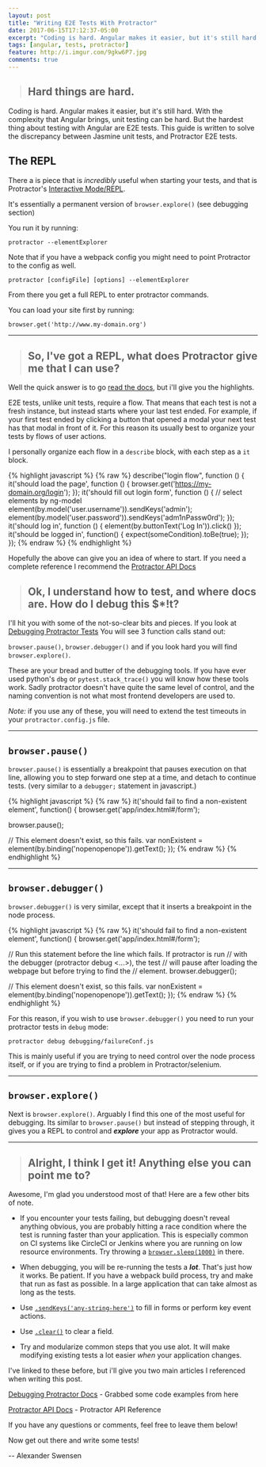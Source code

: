 ```yaml
---
layout: post
title: "Writing E2E Tests With Protractor"
date: 2017-06-15T17:12:37-05:00
excerpt: "Coding is hard. Angular makes it easier, but it's still hard. With the complexity that Angular brings, unit testing can be hard. But the hardest thing about testing with Angular are E2E tests. This guide is written to solve the discrepancy between Jasmine unit tests, and Protractor E2E tests."
tags: [angular, tests, protractor]
feature: http://i.imgur.com/9gkw6P7.jpg
comments: true
---
```



>## Hard things are hard.

Coding is hard. Angular makes it easier, but it's still hard. With the
complexity that Angular brings, unit testing can be hard. But the
hardest thing about testing with Angular are E2E tests. This guide
is written to solve the discrepancy between Jasmine unit tests, and
Protractor E2E tests.

## The REPL

There a is piece that is *incredibly* useful when starting your tests,
and that is Protractor's
[Interactive Mode/REPL](https://github.com/angular/protractor/blob/master/docs/debugging.md#testing-out-protractor-interactively).

It's essentially a permanent version of `browser.explore()` (see debugging section)

You run it by running:

```
protractor --elementExplorer
```


Note that if you have a webpack config you might need to point Protractor to the config as well.

```
protractor [configFile] [options] --elementExplorer
```

From there you get a full REPL to enter protractor commands.

You can load your site first by running:

```
browser.get('http://www.my-domain.org')
```

---

> ## So, I've got a REPL, what does Protractor give me that I can use?

Well the quick answer is to go [read the docs](http://www.protractortest.org/#/api),
but i'll give you the highlights.

E2E tests, unlike unit tests, require a flow. That means that each test
is not a fresh instance, but instead starts where your last test ended.
For example, if your first test ended by clicking a button that opened a modal
your next test has that modal in front of it.
For this reason its usually best to organize your tests by flows of
user actions.

I personally organize each flow in a `describe` block, with each step as
a `it` block.


{% highlight javascript %}
{% raw %}
describe("login flow", function () {
    it('should load the page', function () {
        browser.get('https://my-domain.org/login');
    });
    it('should fill out login form', function () {
        // select elements by ng-model
        element(by.model('user.username')).sendKeys('admin');
        element(by.model('user.password')).sendKeys('adm1nPassw0rd');
    });
    it('should log in', function () {
        element(by.buttonText('Log In')).click()
    });
    it('should be logged in', function() {
        expect(someCondition).toBe(true);
    });
});
{% endraw %}
{% endhighlight %}

Hopefully the above can give you an idea of where to start. If you need
a complete reference I recommend the [Protractor API Docs](http://www.protractortest.org/#/api)


> ## Ok, I understand how to test, and where docs are. How do I debug this $*!t?


I'll hit you with some of the not-so-clear bits and pieces. If you look at
[Debugging Protractor Tests](https://github.com/angular/protractor/blob/master/docs/debugging.md)
You will see 3 function calls stand out:

`browser.pause()`, `browser.debugger()` and if you look hard you will
find `browser.explore()`.

These are your bread and butter of the debugging tools. If you have ever used python's `dbg`
or `pytest.stack_trace()` you will know how these tools work. Sadly
protractor doesn't have quite the same level of control, and the naming convention is not what most frontend developers are used to.

_Note:_ if you use any of these, you will need to extend the test
timeouts in your `protractor.config.js` file.

---

## `browser.pause()`


`browser.pause()` is essentially a breakpoint that pauses execution on
that line, allowing you to step forward one step at a time, and detach
to continue tests. (very similar to a `debugger;` statement in javascript.)


{% highlight javascript %}
{% raw %}
it('should fail to find a non-existent element', function() {
  browser.get('app/index.html#/form');

  browser.pause();

  // This element doesn't exist, so this fails.
  var nonExistent = element(by.binding('nopenopenope')).getText();
});
{% endraw %}
{% endhighlight %}

---

## `browser.debugger()`

`browser.debugger()` is very similar, except that it inserts a breakpoint
in the node process.

{% highlight javascript %}
{% raw %}
it('should fail to find a non-existent element', function() {
  browser.get('app/index.html#/form');

  // Run this statement before the line which fails. If protractor is run
  // with the debugger (protractor debug <...>), the test
  // will pause after loading the webpage but before trying to find the
  // element.
  browser.debugger();

  // This element doesn't exist, so this fails.
  var nonExistent = element(by.binding('nopenopenope')).getText();
});
{% endraw %}
{% endhighlight %}


For this reason, if you wish to use `browser.debugger()`
you need to run your protractor tests in `debug` mode:

```
protractor debug debugging/failureConf.js
```

This is mainly useful if you are trying to need control over the node process itself, or if you
are trying to find a problem in Protractor/selenium.

---

## `browser.explore()`

Next is `browser.explore()`. Arguably I find this one of the most useful
for debugging. Its similar to `browser.pause()` but instead of stepping through, it
gives you a REPL to control and _**explore**_ your app as Protractor would.


---

> ## Alright, I think I get it! Anything else you can point me to?

Awesome, I'm glad you understood most of that! Here are a few other bits of note.

- If you encounter your tests failing, but debugging doesn't reveal anything obvious,
you are probably hitting a race condition where the test is running faster than your application.
This is especially common on CI systems like CircleCI or Jenkins
where you are running on low resource environments.
Try throwing a [`browser.sleep(1000)`](http://www.protractortest.org/#/api?view=webdriver.WebDriver.prototype.sleep) in there.


- When debugging, you will be re-running the tests a _**lot**_.
That's just how it works. Be patient. If you have a webpack build
process, try and make that run as fast as possible. In a large
application that can take almost as long as the tests.

- Use [`.sendKeys('any-string-here')`](http://www.protractortest.org/#/api?view=webdriver.WebElement.prototype.sendKeys) to fill in forms or perform key event actions.
- Use [`.clear()`](http://www.protractortest.org/#/api?view=webdriver.WebElement.prototype.clear) to clear a field.

- Try and modularize common steps that you use alot. It will make
modifying existing tests a lot easier _when_ your application changes.

I've linked to these before, but i'll give you two main articles I
referenced when writing this post.


[Debugging Protractor Docs](https://github.com/angular/protractor/blob/master/docs/debugging.md) - Grabbed some code examples from here

[Protractor API Docs](http://www.protractortest.org/#/api) - Protractor API Reference

If you have any questions or comments, feel free to leave them below!

Now get out there and write some tests!

-- Alexander Swensen
